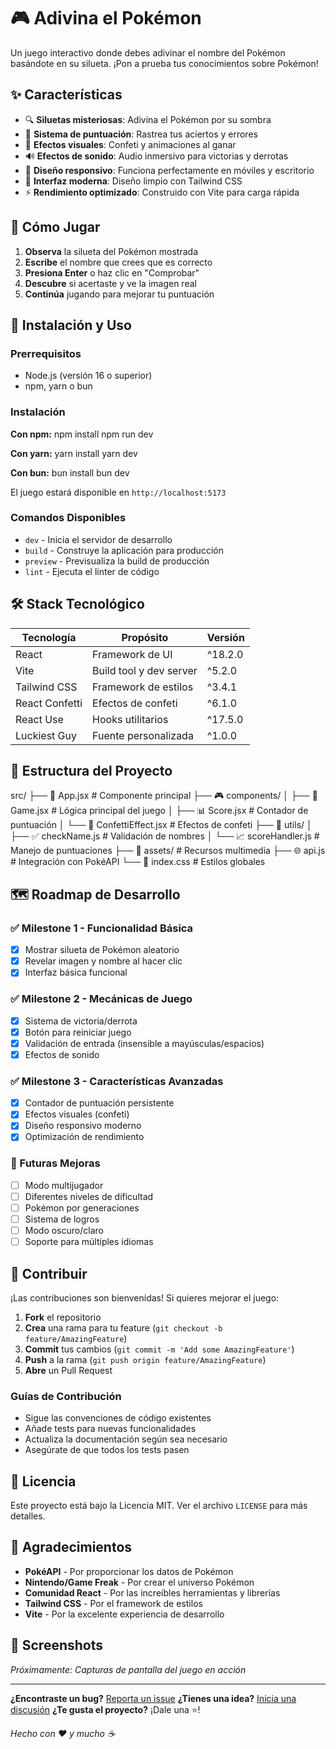 # 🎮 Adivina el Pokémon

Un juego interactivo donde debes adivinar el nombre del Pokémon basándote en su silueta. ¡Pon a prueba tus conocimientos sobre Pokémon!

## ✨ Características

- 🔍 **Siluetas misteriosas**: Adivina el Pokémon por su sombra
- 🎯 **Sistema de puntuación**: Rastrea tus aciertos y errores
- 🎊 **Efectos visuales**: Confeti y animaciones al ganar
- 🔊 **Efectos de sonido**: Audio inmersivo para victorias y derrotas
- 📱 **Diseño responsivo**: Funciona perfectamente en móviles y escritorio
- 🎨 **Interfaz moderna**: Diseño limpio con Tailwind CSS
- ⚡ **Rendimiento optimizado**: Construido con Vite para carga rápida

## 🎯 Cómo Jugar

1. **Observa** la silueta del Pokémon mostrada
2. **Escribe** el nombre que crees que es correcto
3. **Presiona Enter** o haz clic en "Comprobar"
4. **Descubre** si acertaste y ve la imagen real
5. **Continúa** jugando para mejorar tu puntuación

## 🚀 Instalación y Uso

### Prerrequisitos

- Node.js (versión 16 o superior)
- npm, yarn o bun

### Instalación

**Con npm:**
npm install
npm run dev

**Con yarn:**
yarn install
yarn dev

**Con bun:**
bun install
bun dev

El juego estará disponible en `http://localhost:5173`

### Comandos Disponibles

- `dev` - Inicia el servidor de desarrollo
- `build` - Construye la aplicación para producción
- `preview` - Previsualiza la build de producción
- `lint` - Ejecuta el linter de código

## 🛠️ Stack Tecnológico

| Tecnología     | Propósito               | Versión |
| -------------- | ----------------------- | ------- |
| React          | Framework de UI         | ^18.2.0 |
| Vite           | Build tool y dev server | ^5.2.0  |
| Tailwind CSS   | Framework de estilos    | ^3.4.1  |
| React Confetti | Efectos de confeti      | ^6.1.0  |
| React Use      | Hooks utilitarios       | ^17.5.0 |
| Luckiest Guy   | Fuente personalizada    | ^1.0.0  |

## 📁 Estructura del Proyecto

src/
├── 📄 App.jsx # Componente principal
├── 🎮 components/
│ ├── 🎯 Game.jsx # Lógica principal del juego
│ ├── 📊 Score.jsx # Contador de puntuación
│ └── 🎊 ConfettiEffect.jsx # Efectos de confeti
├── 🔧 utils/
│ ├── ✅ checkName.js # Validación de nombres
│ └── 📈 scoreHandler.js # Manejo de puntuaciones
├── 🎵 assets/ # Recursos multimedia
├── 🌐 api.js # Integración con PokéAPI
└── 🎨 index.css # Estilos globales

## 🗺️ Roadmap de Desarrollo

### ✅ Milestone 1 - Funcionalidad Básica

- [x] Mostrar silueta de Pokémon aleatorio
- [x] Revelar imagen y nombre al hacer clic
- [x] Interfaz básica funcional

### ✅ Milestone 2 - Mecánicas de Juego

- [x] Sistema de victoria/derrota
- [x] Botón para reiniciar juego
- [x] Validación de entrada (insensible a mayúsculas/espacios)
- [x] Efectos de sonido

### ✅ Milestone 3 - Características Avanzadas

- [x] Contador de puntuación persistente
- [x] Efectos visuales (confeti)
- [x] Diseño responsivo moderno
- [x] Optimización de rendimiento

### 🔮 Futuras Mejoras

- [ ] Modo multijugador
- [ ] Diferentes niveles de dificultad
- [ ] Pokémon por generaciones
- [ ] Sistema de logros
- [ ] Modo oscuro/claro
- [ ] Soporte para múltiples idiomas

## 🤝 Contribuir

¡Las contribuciones son bienvenidas! Si quieres mejorar el juego:

1. **Fork** el repositorio
2. **Crea** una rama para tu feature (`git checkout -b feature/AmazingFeature`)
3. **Commit** tus cambios (`git commit -m 'Add some AmazingFeature'`)
4. **Push** a la rama (`git push origin feature/AmazingFeature`)
5. **Abre** un Pull Request

### Guías de Contribución

- Sigue las convenciones de código existentes
- Añade tests para nuevas funcionalidades
- Actualiza la documentación según sea necesario
- Asegúrate de que todos los tests pasen

## 📄 Licencia

Este proyecto está bajo la Licencia MIT. Ver el archivo `LICENSE` para más detalles.

## 🙏 Agradecimientos

- **PokéAPI** - Por proporcionar los datos de Pokémon
- **Nintendo/Game Freak** - Por crear el universo Pokémon
- **Comunidad React** - Por las increíbles herramientas y librerías
- **Tailwind CSS** - Por el framework de estilos
- **Vite** - Por la excelente experiencia de desarrollo

## 📸 Screenshots

_Próximamente: Capturas de pantalla del juego en acción_

---

**¿Encontraste un bug?** [Reporta un issue](../../issues)
**¿Tienes una idea?** [Inicia una discusión](../../discussions)
**¿Te gusta el proyecto?** ¡Dale una ⭐!

_Hecho con ❤️ y mucho ☕_
